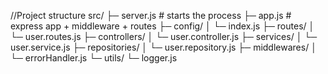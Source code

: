 //Project structure
src/
   ├─ server.js         # starts the process
   ├─ app.js            # express app + middleware + routes
   ├─ config/
   │   └─ index.js
   ├─ routes/
   │   └─ user.routes.js
   ├─ controllers/
   │   └─ user.controller.js
   ├─ services/
   │   └─ user.service.js
   ├─ repositories/
   │   └─ user.repository.js
   ├─ middlewares/
   │   └─ errorHandler.js
   └─ utils/
       └─ logger.js